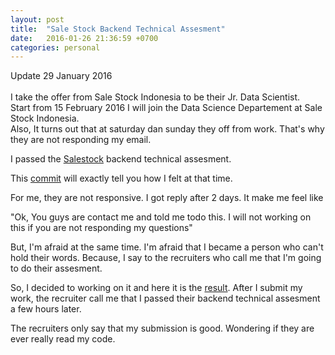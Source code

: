```yaml
---
layout: post
title:  "Sale Stock Backend Technical Assesment"
date:   2016-01-26 21:36:59 +0700
categories: personal
---
```


<p class="message">
    Update 29 January 2016
    <br>
    <br>
    I take the offer from Sale Stock Indonesia to be their Jr. Data Scientist.
    <br>
    Start from 15 February 2016 I will join the Data Science Departement at Sale Stock Indonesia.
    <br>
    Also, It turns out that at saturday dan sunday they off from work. That's why they are not responding my email.
</p>

I passed the [Salestock][ss] backend technical assesment.

This [commit][c] will exactly tell you how I felt at that time.

For me, they are not responsive. I got reply after 2 days. It make me feel like

"Ok, You guys are contact me and told me todo this. I will not working on this if you are not responding my questions"

But, I'm afraid at the same time. I'm afraid that I became a person who can't hold their words. Because, I say to the recruiters who call me that I'm going to do their assesment.

So, I decided to working on it and here it is the [result][res]. After I submit my work, the recruiter call me that I passed their backend technical assesment a few hours later.

The recruiters only say that my submission is good. Wondering if they are ever really read my code.

[ss]: https://salestockindonesia.com
[c]: https://github.com/pyk/salestock-backend-ta/tree/f2e59cee19bbedf15917f9f74e4c5ab298a66d52
[res]: https://github.com/pyk/salestock-backend-ta
